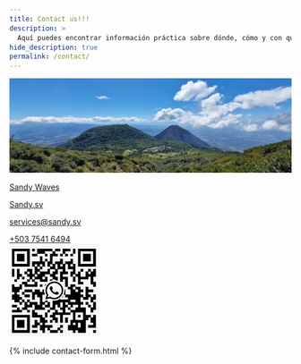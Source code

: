```yaml
---
title: Contact us!!!
description: >
  Aquí puedes encontrar información práctica sobre dónde, cómo y con quién surfear
hide_description: true
permalink: /contact/      
---
```

![Volcano](/assets/img/contact/volcano-pic.jpg)

<span class="icon-instagram" title="instagram"></span>
<a class=" " href="https://www.instagram.com/sandywaves.sv/" property="sameAs">Sandy Waves</a>

<span class="icon-facebook" title="facebook"></span>
<a class=" " href="https://www.facebook.com/sandywavessv" property="sameAs">Sandy.sv</a>

<span class="icon-mail" title="mail"></span>
<a class=" " href="https://mail.google.com/" property="sameAs">services@sandy.sv</a>

<span class="icon-whatsapp" title="whatsapp"></span>
<a class=" " href="https://whatsapp.com/" property="sameAs">+503 7541 6494</a><br>![Volcano](/assets/img/social/whatsapp_QR.jpg)

{% include contact-form.html %}
